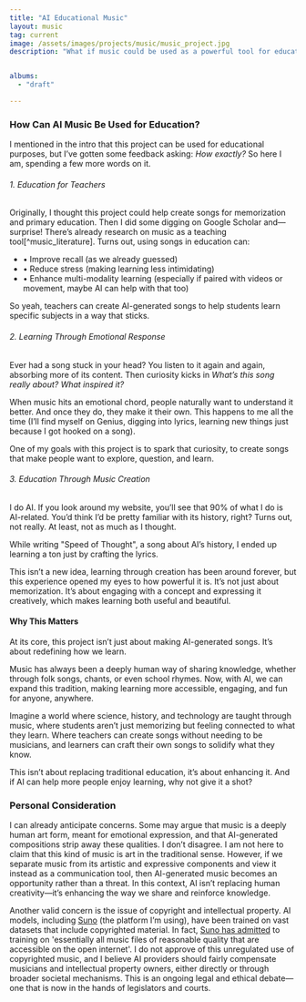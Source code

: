 ```yaml
---
title: "AI Educational Music"
layout: music
tag: current
image: /assets/images/projects/music/music_project.jpg
description: "What if music could be used as a powerful tool for education?<br>In many ways, this is already happening (think of the ABC song), which has helped generations of children learn the alphabet. However, creating music takes time, effort, and skill, which makes it difficult to apply this approach to a wide range of concepts.<br><br>With the advent of AI-generated music, though, things are changing. <strong>This project explores the use of AI-driven songs as an educational tool</strong>. It combines my passion for music (mostly as a listener, though I play some drums), my interest in AI, and my dedication to education in an attempt to create something that benefits people.<br>Enjoy the music below! If you're interested in learning more about the project's purpose and potential impact, you can find my considerations further down."


albums:
  - "draft"

---
```


### How Can AI Music Be Used for Education?
I mentioned in the intro that this project can be used for educational purposes, but I’ve gotten some feedback asking: *How exactly?* So here I am, spending a few more words on it.

###### 1. Education for Teachers
Originally, I thought this project could help create songs for memorization and primary education. Then I did some digging on Google Scholar and—surprise! There’s already research on music as a teaching tool[^music_literature]. Turns out, using songs in education can:
- • Improve recall (as we already guessed)
- • Reduce stress (making learning less intimidating)
- • Enhance multi-modality learning (especially if paired with videos or movement, maybe AI can help with that too)

So yeah, teachers can create AI-generated songs to help students learn specific subjects in a way that sticks.

###### 2. Learning Through Emotional Response

Ever had a song stuck in your head? You listen to it again and again, absorbing more of its content. Then curiosity kicks in
*What’s this song really about? What inspired it?*

When music hits an emotional chord, people naturally want to understand it better. And once they do, they make it their own. This happens to me all the time (I’ll find myself on Genius, digging into lyrics, learning new things just because I got hooked on a song).

One of my goals with this project is to spark that curiosity, to create songs that make people want to explore, question, and learn.

###### 3. Education Through Music Creation

I do AI. If you look around my website, you’ll see that 90% of what I do is AI-related. You’d think I’d be pretty familiar with its history, right?
Turns out, not really. At least, not as much as I thought.

While writing "Speed of Thought", a song about AI’s history, I ended up learning a ton just by crafting the lyrics.

This isn’t a new idea, learning through creation has been around forever, but this experience opened my eyes to how powerful it is. It’s not just about memorization. It’s about engaging with a concept and expressing it creatively, which makes learning both useful and beautiful.



#### Why This Matters
At its core, this project isn’t just about making AI-generated songs. It’s about redefining how we learn.

Music has always been a deeply human way of sharing knowledge, whether through folk songs, chants, or even school rhymes. Now, with AI, we can expand this tradition, making learning more accessible, engaging, and fun for anyone, anywhere.

Imagine a world where science, history, and technology are taught through music, where students aren’t just memorizing but feeling connected to what they learn. Where teachers can create songs without needing to be musicians, and learners can craft their own songs to solidify what they know.

This isn’t about replacing traditional education, it’s about enhancing it. And if AI can help more people enjoy learning, why not give it a shot? 



### Personal Consideration
I can already anticipate concerns. Some may argue that music is a deeply human art form, meant for emotional expression, and that AI-generated compositions strip away these qualities. I don’t disagree. I am not here to claim that this kind of music is art in the traditional sense. However, if we separate music from its artistic and expressive components and view it instead as a communication tool, then AI-generated music becomes an opportunity rather than a threat. In this context, AI isn’t replacing human creativity—it’s enhancing the way we share and reinforce knowledge.

Another valid concern is the issue of copyright and intellectual property. AI models, including [Suno](https://suno.com/) (the platform I’m using), have been trained on vast datasets that include copyrighted material. In fact, [Suno has admitted](https://www.404media.co/ai-music-generator-suno-admits-it-was-trained-on-essentially-all-music-files-on-the-internet/#:~:text=The%20AI%20music%20generator%20company,tens%20of%20millions%20of%20recordings.%E2%80%9D) to training on 'essentially all music files of reasonable quality that are accessible on the open internet'. I do not approve of this unregulated use of copyrighted music, and I believe AI providers should fairly compensate musicians and intellectual property owners, either directly or through broader societal mechanisms. This is an ongoing legal and ethical debate—one that is now in the hands of legislators and courts.

